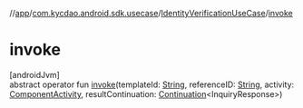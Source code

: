 //[app](../../../index.md)/[com.kycdao.android.sdk.usecase](../index.md)/[IdentityVerificationUseCase](index.md)/[invoke](invoke.md)

# invoke

[androidJvm]\
abstract operator fun [invoke](invoke.md)(templateId: [String](https://kotlinlang.org/api/latest/jvm/stdlib/kotlin/-string/index.html), referenceID: [String](https://kotlinlang.org/api/latest/jvm/stdlib/kotlin/-string/index.html), activity: [ComponentActivity](https://developer.android.com/reference/kotlin/androidx/activity/ComponentActivity.html), resultContinuation: [Continuation](https://kotlinlang.org/api/latest/jvm/stdlib/kotlin.coroutines/-continuation/index.html)&lt;InquiryResponse&gt;)
